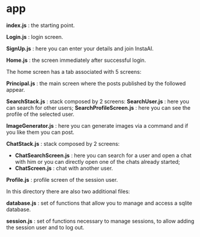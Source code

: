 # app

**index.js** : the starting point.

**Login.js** : login screen.

**SignUp.js** : here you can enter your details and join InstaAI.

**Home.js** : the screen immediately after successful login.

The home screen has a tab associated with 5 screens:

**Principal.js** : the main screen where the posts published by the followed appear.

**SearchStack.js** : stack composed by 2 screens:
**SearchUser.js** : here you can search for other users;
**SearchProfileScreen.js** : here you can see the profile of the selected user.

**ImageGenerator.js** : here you can generate images via a command and if you like them you can post.

**ChatStack.js** : stack composed by 2 screens:  
* **ChatSearchScreen.js** : here you can search for a user and open a chat with him or you can directly open one of the chats already started;  
* **ChatScreen.js** : chat with another user.

**Profile.js** : profile screen of the session user.

In this directory there are also two additional files:

**database.js** : set of functions that allow you to manage and access a sqlite database.

**session.js** : set of functions necessary to manage sessions, to allow adding the session user and to log out. 
